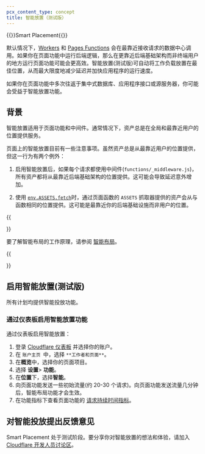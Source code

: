 ```yaml
---
pcx_content_type: concept
title: 智能放置（测试版）
---
```


{{<heading-pill style="beta">}}Smart Placement{{</heading-pill>}}

默认情况下，[Workers](/workers/) 和 [Pages Functions](/pages/functions/) 会在最靠近接收请求的数据中心调用。如果你在页面功能中运行后端逻辑，那么在更靠近后端基础架构而非终端用户的地方运行页面功能可能会更高效。智能放置(测试版)可自动将工作负载放置在最佳位置，从而最大限度地减少延迟并加快应用程序的运行速度。

如果你在页面功能中多次往返于集中式数据库、应用程序接口或源服务器，你可能会受益于智能放置功能。

## 背景

智能放置适用于页面功能和中间件。通常情况下，资产总是在全局和最靠近用户的位置提供服务。

页面上的智能放置目前有一些注意事项。虽然资产总是从最靠近用户的位置提供，但这一行为有两个例外：

1. 启用智能放置后，如果每个请求都使用中间件(`functions/_middleware.js`)，所有资产都将从最靠近后端基础架构的位置提供。这可能会导致延迟意外增加。

2. 使用 [`env.ASSETS.fetch`](https://developers.cloudflare.com/pages/functions/advanced-mode/)时，通过页面函数的 `ASSETS` 抓取器提供的资产会从与函数相同的位置提供。这可能是最靠近你的后端基础设施而非用户的位置。


{{<Aside type= "note">}}

要了解智能布局的工作原理，请参阅 [智能布局](/workers/configuration/smart-placement/)。

{{</Aside>}}

## 启用智能放置(测试版)

所有计划均提供智能投放功能。

### 通过仪表板启用智能放置功能

通过仪表板启用智能放置：

1. 登录 [Cloudflare 仪表板](https://dash.cloudflare.com) 并选择你的账户。
2. 在 `账户主页 `中，选择 `**工作者和页面**`。
3. 在**概览**中，选择你的页面项目。
4. 选择 **设置**> **功能**。
5. 在**位置**下，选择**智能**。
6. 向页面功能发送一些初始流量(约 20-30 个请求)。向页面功能发送流量几分钟后，智能布局功能才会生效。
7. 在功能指标下查看页面功能的 [请求持续时间指标](/workers/observability/metrics-and-analytics/)。

## 对智能投放提出反馈意见

Smart Placement 处于测试阶段。要分享你对智能放置的想法和体验，请加入 [Cloudflare 开发人员讨论区](https://discord.cloudflare.com)。